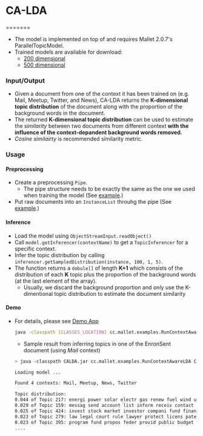 # CA-LDA
=======
* The model is implemented on top of and requires Mallet 2.0.7's ParallelTopicModel.
* Trained models are available for download:
  * [200 dimensional](https://s3.amazonaws.com/newsfie/CA_LDA_dim_200.bin.gz)
  * [500 dimensional](https://s3.amazonaws.com/newsfie/CA_LDA_dim_500.bin.gz)

### Input/Output
* Given a document from one of the context it has been trained on (e.g. Mail, Meetup, Twitter, and News), CA-LDA returns the **K-dimensional topic distribution** of the document along with the proportion of the background words in the document.
* The returned **K-dimensional topic distribution** can be used to estimate the *similarity* between two documents from different context **with the influence of the context-depandent background words removed.**
* *Cosine similairty* is recommended similarity metric.

### Usage
#### Preprocessing
* Create a preprocessing ```Pipe```. 
  * The pipe structure needs to be exactly the same as the one we used when training the model (See [example](https://github.com/changun/CA-LDA/blob/master/src/cc/mallet/examples/RunContextAwareLDA.java#L24).)
* Put raw documents into an ```InstanceList``` throuhg the pipe (See [example](https://github.com/changun/CA-LDA/blob/master/src/cc/mallet/examples/RunContextAwareLDA.java#L81).)

#### Inference
* Load the model using ```ObjectStreamInput.readObject()```
* Call ```model.getInferencer(contextName)``` to get a ```TopicInferencer``` for a specific context.
* Infer the topic distribution by calling ```inferencer.getSampledDistribution(instance, 100, 1, 5)```.
* The function returns a ```dobule[]``` of length **K+1** which consists of the distribution of each **K** topic plus the proportion of the background words (at the last element of the array).
  * Usually, we discard the background proportion and only use the K-dimentional topic distribution to estimate the document similarity

#### Demo
* For details, please see [Demo App](https://github.com/changun/CA-LDA/blob/master/src/cc/mallet/examples/RunContextAwareLDA.java)

  ```bash
  java -classpath [CLASSES_LOCATION] cc.mallet.examples.RunContextAwareLDA [MODEL_FILE] [DOCUMENT] [CONTEXT_NAME]
  ```
  * Sample result from inferring topics in one of the EnronSent document (using *Mail* context)
  ``` bash
  > java -classpath CALDA.jar cc.mallet.examples.RunContextAwareLDA CA_LDA_dim_500.bin.gz enronsent04 Mail
  
  Loading model ...
  
  Found 4 contexts: Mail, Meetup, News, Twitter
  
  Topic distribution:
  0.044 of Topic 217: energi power solar electr gas renew fuel wind util effici
  0.029 of Topic 159: messag send account list inform receiv contact pleas updat issu
  0.025 of Topic 424: invest stock market investor compani fund financi firm report ceo
  0.023 of Topic 279: law legal court rule lawyer protect licens patent copyright contract
  0.023 of Topic 395: program fund propos feder provid public budget administr nation bill
  ....
  
  ```

